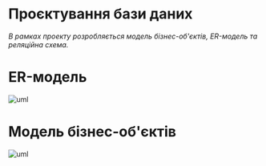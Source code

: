 # Проєктування бази даних

*В рамках проекту розробляється модель бізнес-об'єктів, ER-модель та реляційна схема.*

# ER-модель

![uml](http://www.plantuml.com/plantuml/proxy?cache=no&src=https://raw.githubusercontent.com/NothingIsMatter/survegana/master/src/uml/ER_model.puml)

# Модель бізнес-об'єктів

![uml](http://www.plantuml.com/plantuml/proxy?cache=no&src=https://raw.githubusercontent.com/NothingIsMatter/survegana/master/src/uml/BE_model.puml)
